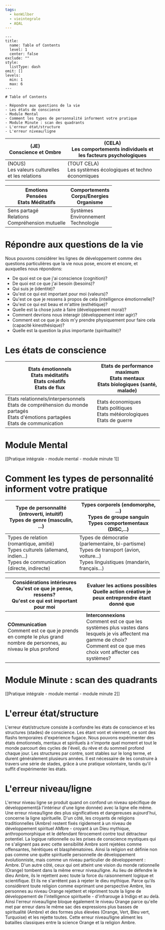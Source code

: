 ```yaml
---
tags:
  - kenWilber
  - vieintegrale
  - AQAL
---
```

```insta-toc
---
title:
  name: Table of Contents
  level: 1
  center: false
exclude: ""
style:
  listType: dash
omit: []
levels:
  min: 1
  max: 6
---

# Table of Contents

- Répondre aux questions de la vie
- Les états de conscience
- Module Mental
- Comment les types de personnalité informent votre pratique
- Module Minute : scan des quadrants
- L'erreur état/structure
- L'erreur niveau/ligne
```

| (JE)<br>Conscience et Ombre                        | (CELA)<br>Les comportements individuels et les facteurs psychologiques |
| -------------------------------------------------- | ---------------------------------------------------------------------- |
| (NOUS)<br>Les valeurs culturelles et les relations | (TOUT CELA)<br>Les systèmes écologiques et techno économiques          |


| Emotions<br>Pensées<br>Etats Méditatifs              | Comportements<br>Corps/Energies<br>Organisme |
| ---------------------------------------------------- | -------------------------------------------- |
| Sens partagé<br>Relations <br>Compréhension mutuelle | Systèmes<br>Environnement<br>Technologie     |
# Répondre aux questions de la vie
Nous pouvons considérer les lignes de développement comme des questions particulières que la vie nous pose, encore et encore, et auxquelles nous répondons:
- De quoi est ce que j'ai conscience (cognition)?
- De quoi est ce que j'ai besoin (besoins)?
- Qui suis je (identité)?
- Qu'est ce qui est important pour moi (valeurs)?
- Qu'est ce que je ressens à propos de cela (intelligence émotionnelle)?
- Qu'est ce qui est beau et m'attire (esthétique)?
- Quelle est la chose juste à faire (développement moral)?
- Comment devrions nous interagir (développement inter agir)?
- Comment est ce que je dois m'y prendre physiquement pour faire cela (capacité kinesthésique)?
- Quelle est la question la plus importante (spiritualité)?

# Les états de conscience


| Etats émotionnels<br>Etats méditatifs<br>Etats créatifs<br>Etats de flux                                                               | Etats de performance maximum<br>Etats mentaux<br>Etats biologiques (santé, malade) |
| -------------------------------------------------------------------------------------------------------------------------------------- | ---------------------------------------------------------------------------------- |
| Etats relationnels/interpersonnels<br>Etats de compréhension du monde partagés<br>Etats d'émotions partagées<br>Etats de communication | Etats économiques<br>Etats politiques<br>Etats météorologiques<br>Etats de guerre  |

# Module Mental
[[Pratique intégrale - module mental - module minute 1]]

# Comment les types de personnalité informent votre pratique


| Type de personnalité (introverti, intuitif)<br>Types de genre (masculin, ...)                                                  | Types corporels (endomorphe, ...)<br>Types de groupe sanguin <br>Types comportementaux (DISC,...)                                         |
| ------------------------------------------------------------------------------------------------------------------------------ | ----------------------------------------------------------------------------------------------------------------------------------------- |
| Types de relation (romantique, amitié)<br>Types culturels (allemand, indien...)<br>Types de communication (directe, indirecte) | Types de démocratie (parlementaire, bi-partisme)<br>Types de transport (avion, voiture...)<br>Types linguistiques (mandarin, français...) |


| **Considérations intérieures**<br>Qu'est ce que je pense, ressens?<br>Qu'est ce qui est important pour moi               | **Evaluer les actions possibles**<br>Quelle action créative je peux entreprendre étant donné que                                                                                 |
| ------------------------------------------------------------------------------------------------------------------------ | -------------------------------------------------------------------------------------------------------------------------------------------------------------------------------- |
| **COmmunication**<br>Comment est ce que je prends en compte le plus grand nombre de personnes, au niveau le plus profond | **Interconnexions**<br>Comment est ce que les systèmes plus vastes dans lesquels je vis affectent ma gamme de choix?<br>Comment est ce que mes choix vont affecter ces systèmes? |

# Module Minute : scan des quadrants

[[Pratique intégrale - module mental - module minute 2]]

# L'erreur état/structure
L'erreur état/structure consiste à confondre les états de conscience et les structures (stades) de conscience. Les étant vont et viennent, ce sont des flashs temporaires d'expérience fugace. Nous pouvons expérimenter des états émotionnels, mentaux et spirituels à n'importe quel moment et tout le monde parcourt des cycles de l'éveil, du rêve et du sommeil profond chaque jour. Les structures par contre, sont stables sur le long terme, et durent généralement plusieurs années. Il est nécessaire de les construire à travers une série de stades, grâce à une pratique volontaire, tandis qu'il suffit d'expérimenter les états. 

# L'erreur niveau/ligne
L'erreur niveau ligne se produit quand on confond un niveau spécifique de développement(à l'intérieur d'une ligne donnée) avec la ligne elle même. Une erreur niveau/ligne des plus significatives et dangereuses aujourd'hui, concerne la ligne spirituelle. D'un côté, les croyants de religions traditionnelles (Ambre) restent fixés rigidement à un niveau de développement spirituel AMbre - croyant à un Dieu mythique, anthropomorphique et le défendant férocement contre tout détracteur potentiel. La logique rationnelle ou les prises de conscience mystiques qui ne s'alignent pas avec cette sensibilité Ambre sont rejetées comme offensantes, hérétiques et blasphématoires. Ainsi la religion est définie non pas comme une quête spirituelle personnelle de développement évolutionniste, mais comme un niveau particulier de développement : Ambre.
D'un autre côté, ceux qui ont atteint une vision du monde rationnelle (Orange) tombent dans la même erreur niveau/ligne. Au lieu de défendre le dieu Ambre, ils le rejettent avec toute la force du raisonnement logique et scientifique. Et ils ne s'arrêtent pas à rejeter le dieu mythique. Parce qu'ils considèrent toute religion comme exprimant une perspective Ambre, les personnes au niveau Orange rejettent et répriment toute la ligne de développement de l'intelligence spirituelle - d'infrarouge à Indigo et au delà. Ainsi l'erreur niveau/ligne bloque également le niveau Orange parce qu'elle met par erreur dans le même sac des expressions plus basses de spiritualité (Ambre) et des formes plus élevées (Orange, Vert, Bleu vert, Turquoise) et les rejette toutes. Cette erreur niveau/ligne aliment les batailles classiques entre la science Orange et la religion Ambre.